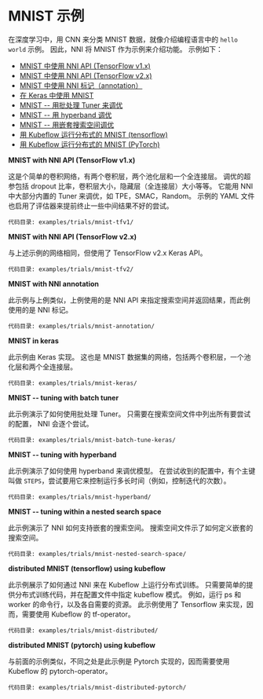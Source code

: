 # MNIST 示例

在深度学习中，用 CNN 来分类 MNIST 数据，就像介绍编程语言中的 `hello world` 示例。 因此，NNI 将 MNIST 作为示例来介绍功能。 示例如下：

 - [MNIST 中使用 NNI API (TensorFlow v1.x)](#mnist-tfv1)
 - [MNIST 中使用 NNI API (TensorFlow v2.x)](#mnist-tfv2)
 - [MNIST 中使用 NNI 标记（annotation）](#mnist-annotation)
 - [在 Keras 中使用 MNIST](#mnist-keras)
 - [MNIST -- 用批处理 Tuner 来调优](#mnist-batch)
 - [MNIST -- 用 hyperband 调优](#mnist-hyperband)
 - [MNIST -- 用嵌套搜索空间调优](#mnist-nested)
 - [用 Kubeflow 运行分布式的 MNIST (tensorflow)](#mnist-kubeflow-tf)
 - [用 Kubeflow 运行分布式的 MNIST (PyTorch)](#mnist-kubeflow-pytorch)

<a name="mnist-tfv1"></a>
**MNIST with NNI API (TensorFlow v1.x)**

这是个简单的卷积网络，有两个卷积层，两个池化层和一个全连接层。 调优的超参包括 dropout 比率，卷积层大小，隐藏层（全连接层）大小等等。 它能用 NNI 中大部分内置的 Tuner 来调优，如 TPE，SMAC，Random。 示例的 YAML 文件也启用了评估器来提前终止一些中间结果不好的尝试。

`代码目录: examples/trials/mnist-tfv1/`

<a name="mnist-tfv2"></a>
**MNIST with NNI API (TensorFlow v2.x)**

与上述示例的网络相同，但使用了 TensorFlow v2.x Keras API。

`代码目录: examples/trials/mnist-tfv2/`

<a name="mnist-annotation"></a>
**MNIST with NNI annotation**

此示例与上例类似，上例使用的是 NNI API 来指定搜索空间并返回结果，而此例使用的是 NNI 标记。

`代码目录: examples/trials/mnist-annotation/`

<a name="mnist-keras"></a>
**MNIST in keras**

此示例由 Keras 实现。 这也是 MNIST 数据集的网络，包括两个卷积层，一个池化层和两个全连接层。

`代码目录: examples/trials/mnist-keras/`

<a name="mnist-batch"></a>
**MNIST -- tuning with batch tuner**

此示例演示了如何使用批处理 Tuner。 只需要在搜索空间文件中列出所有要尝试的配置， NNI 会逐个尝试。

`代码目录: examples/trials/mnist-batch-tune-keras/`

<a name="mnist-hyperband"></a>
**MNIST -- tuning with hyperband**

此示例演示了如何使用 hyperband 来调优模型。 在尝试收到的配置中，有个主键叫做 `STEPS`，尝试要用它来控制运行多长时间（例如，控制迭代的次数）。

`代码目录: examples/trials/mnist-hyperband/`

<a name="mnist-nested"></a>
**MNIST -- tuning within a nested search space**

此示例演示了 NNI 如何支持嵌套的搜索空间。 搜索空间文件示了如何定义嵌套的搜索空间。

`代码目录: examples/trials/mnist-nested-search-space/`

<a name="mnist-kubeflow-tf"></a>
**distributed MNIST (tensorflow) using kubeflow**

此示例展示了如何通过 NNI 来在 Kubeflow 上运行分布式训练。 只需要简单的提供分布式训练代码，并在配置文件中指定 kubeflow 模式。 例如，运行 ps 和 worker 的命令行，以及各自需要的资源。 此示例使用了 Tensorflow 来实现，因而，需要使用 Kubeflow 的 tf-operator。

`代码目录: examples/trials/mnist-distributed/`

<a name="mnist-kubeflow-pytorch"></a>
**distributed MNIST (pytorch) using kubeflow**

与前面的示例类似，不同之处是此示例是 Pytorch 实现的，因而需要使用 Kubeflow 的 pytorch-operator。

`代码目录: examples/trials/mnist-distributed-pytorch/`
